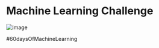 # Machine Learning Challenge

![image](https://user-images.githubusercontent.com/109947291/201468333-2eb724bd-bd21-439e-8f94-fabe11fa0c19.png)

#60daysOfMachineLearning
